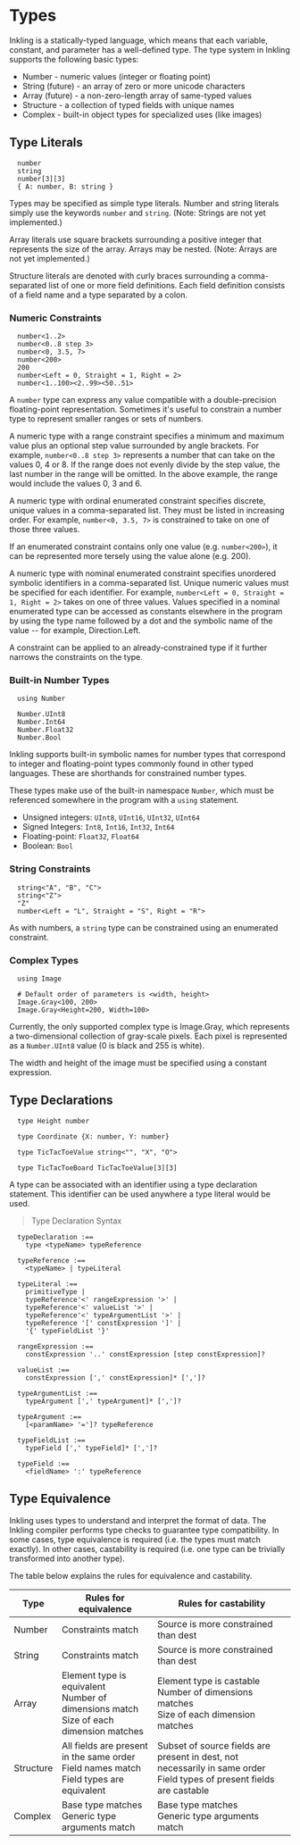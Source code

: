 # Types

Inkling is a statically-typed language, which means that each variable, constant, and parameter has a well-defined type. The type system in Inkling supports the following basic types:

* Number - numeric values (integer or floating point)
* String (future) - an array of zero or more unicode characters
* Array (future) - a non-zero-length array of same-typed values
* Structure - a collection of typed fields with unique names
* Complex - built-in object types for specialized uses (like images)

## Type Literals

```inkling2--code
  number
  string
  number[3][3]
  { A: number, B: string }
```

Types may be specified as simple type literals. Number and string literals simply use the keywords `number` and `string`. (Note: Strings are not yet implemented.)

Array literals use square brackets surrounding a positive integer that represents the size of the array. Arrays may be nested. (Note: Arrays are not yet implemented.)

Structure literals are denoted with curly braces surrounding a comma-separated list of one or more field definitions. Each field definition consists of a field name and a type separated by a colon.

### Numeric Constraints

```inkling2--code
  number<1..2>
  number<0..8 step 3>
  number<0, 3.5, 7>
  number<200>
  200
  number<Left = 0, Straight = 1, Right = 2>
  number<1..100><2..99><50..51>
```

A `number` type can express any value compatible with a double-precision floating-point representation. Sometimes it's useful to constrain a number type to represent smaller ranges or sets of numbers.

A numeric type with a range constraint specifies a minimum and maximum value plus an optional step value surrounded by angle brackets. For example, `number<0..8 step 3>` represents a number that can take on the values 0, 4 or 8. If the range does not evenly divide by the step value, the last number in the range will be omitted. In the above example, the range would include the values 0, 3 and 6.

A numeric type with ordinal enumerated constraint specifies discrete, unique values in a comma-separated list. They must be listed in increasing order. For example, `number<0, 3.5, 7>` is constrained to take on one of those three values.

If an enumerated constraint contains only one value (e.g. `number<200>`), it can be represented more tersely using the value alone (e.g. 200).

A numeric type with nominal enumerated constraint specifies unordered symbolic identifiers in a comma-separated list. Unique numeric values must be specified for each identifier. For example, `number<Left = 0, Straight = 1, Right = 2>` takes on one of three values. Values specified in a nominal enumerated type can be accessed as constants elsewhere in the program by using the type name followed by a dot and the symbolic name of the value -- for example, Direction.Left.

A constraint can be applied to an already-constrained type if it further narrows the constraints on the type.

### Built-in Number Types

```inkling2--code
  using Number
```

```inkling2--code
  Number.UInt8
  Number.Int64
  Number.Float32
  Number.Bool
```

Inkling supports built-in symbolic names for number types that correspond to integer and floating-point types commonly found in other typed languages. These are shorthands for constrained number types.

These types make use of the built-in namespace `Number`, which must be referenced somewhere in the program with a `using` statement.

*	Unsigned integers: `UInt8`, `UInt16`, `UInt32`, `UInt64`
*	Signed Integers: `Int8`, `Int16`, `Int32`, `Int64`
*	Floating-point: `Float32`, `Float64`
*	Boolean: `Bool`

### String Constraints

```inkling2--code
  string<"A", "B", "C">
  string<"Z">
  "Z"
  number<Left = "L", Straight = "S", Right = "R">
```

As with numbers, a `string` type can be constrained using an enumerated constraint.

### Complex Types

```inkling2--code
  using Image
```

```inkling2--code
  # Default order of parameters is <width, height>
  Image.Gray<100, 200>
  Image.Gray<Height=200, Width=100>
```

Currently, the only supported complex type is Image.Gray, which represents a two-dimensional collection of gray-scale pixels. Each pixel is represented as a `Number.UInt8` value (0 is black and 255 is white).

The width and height of the image must be specified using a constant expression.

## Type Declarations
```inkling2--code
  type Height number

  type Coordinate {X: number, Y: number}

  type TicTacToeValue string<"", "X", "O">

  type TicTacToeBoard TicTacToeValue[3][3]
```

A type can be associated with an identifier using a type declaration statement. This identifier can be used anywhere a type literal would be used.

> Type Declaration Syntax

```inkling2--syntax
  typeDeclaration :==
    type <typeName> typeReference

  typeReference :==
    <typeName> | typeLiteral

  typeLiteral :==
    primitiveType |
    typeReference'<' rangeExpression '>' |
    typeReference'<' valueList '>' |
    typeReference'<' typeArgumentList '>' |
    typeReference '[' constExpression ']' |
    '{' typeFieldList '}'

  rangeExpression :==
    constExpression '..' constExpression [step constExpression]?

  valueList :==
    constExpression [',' constExpression]* [',']?

  typeArgumentList :==
    typeArgument [',' typeArgument]* [',']?

  typeArgument :==
    [<paramName> '=']? typeReference

  typeFieldList :==
    typeField [',' typeField]* [',']?

  typeField :==
    <fieldName> ':' typeReference
```

## Type Equivalence

Inkling uses types to understand and interpret the format of data. The Inkling compiler performs type checks to guarantee type compatibility. In some cases, type equivalence is required (i.e. the types must match exactly). In other cases, castability is required (i.e. one type can be trivially transformed into another type).

The table below explains the rules for equivalence and castability.

  Type      |  Rules for equivalence  |  Rules for castability
----------- | ----------------------- | ----------------------- 
Number | Constraints match | Source is more constrained than dest
String | Constraints match | Source is more constrained than dest
Array  | Element type is equivalent<br> Number of dimensions match<br> Size of each dimension matches | Element type is castable<br> Number of dimensions matches<br> Size of each dimension matches
Structure | All fields are present in the same order<br> Field names match<br> Field types are equivalent | Subset of source fields are present in dest, not necessarily in same order<br> Field types of present fields are castable
Complex | Base type matches<br> Generic type arguments match | Base type matches<br> Generic type arguments match

